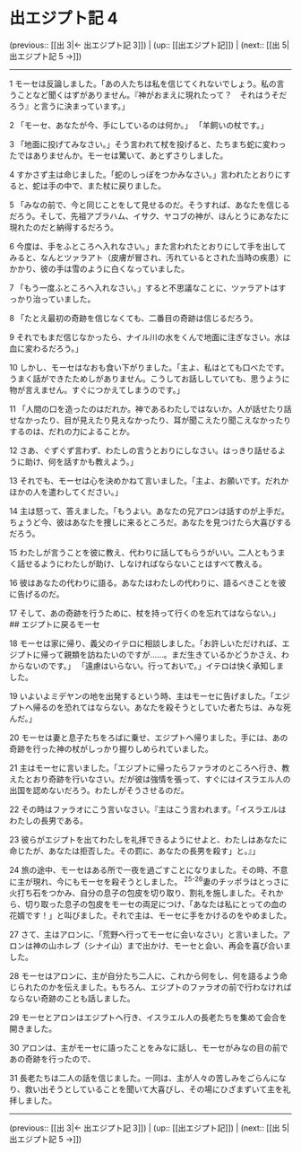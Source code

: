 # 出エジプト記 4

(previous:: [[出 3|← 出エジプト記 3]]) | (up:: [[出エジプト記]]) | (next:: [[出 5|出エジプト記 5 →]])

***




1 
モーセは反論しました。「あの人たちは私を信じてくれないでしょう。私の言うことなど聞くはずがありません。『神がおまえに現れたって？　それはうそだろう』と言うに決まっています。」 



2 
「モーセ、あなたが今、手にしているのは何か。」 「羊飼いの杖です。」 



3 
「地面に投げてみなさい。」そう言われて杖を投げると、たちまち蛇に変わったではありませんか。モーセは驚いて、あとずさりしました。 



4 
すかさず主は命じました。「蛇のしっぽをつかみなさい。」言われたとおりにすると、蛇は手の中で、また杖に戻りました。 



5 
「みなの前で、今と同じことをして見せるのだ。そうすれば、あなたを信じるだろう。そして、先祖アブラハム、イサク、ヤコブの神が、ほんとうにあなたに現れたのだと納得するだろう。 



6 
今度は、手をふところへ入れなさい。」また言われたとおりにして手を出してみると、なんとツァラアト（皮膚が冒され、汚れているとされた当時の疾患）にかかり、彼の手は雪のように白くなっていました。 



7 
「もう一度ふところへ入れなさい。」すると不思議なことに、ツァラアトはすっかり治っていました。 



8 
「たとえ最初の奇跡を信じなくても、二番目の奇跡は信じるだろう。 



9 
それでもまだ信じなかったら、ナイル川の水をくんで地面に注ぎなさい。水は血に変わるだろう。」 



10 
しかし、モーセはなおも食い下がりました。「主よ、私はとても口べたです。うまく話ができたためしがありません。こうしてお話ししていても、思うように物が言えません。すぐにつかえてしまうのです。」 



11 
「人間の口を造ったのはだれか。神であるわたしではないか。人が話せたり話せなかったり、目が見えたり見えなかったり、耳が聞こえたり聞こえなかったりするのは、だれの力によることか。 



12 
さあ、ぐずぐず言わず、わたしの言うとおりにしなさい。はっきり話せるように助け、何を話すかも教えよう。」 



13 
それでも、モーセは心を決めかねて言いました。「主よ、お願いです。だれかほかの人を遣わしてください。」 



14 
主は怒って、答えました。「もうよい。あなたの兄アロンは話すのが上手だ。ちょうど今、彼はあなたを捜しに来るところだ。あなたを見つけたら大喜びするだろう。 



15 
わたしが言うことを彼に教え、代わりに話してもらうがいい。二人ともうまく話せるようにわたしが助け、しなければならないことはすべて教える。 



16 
彼はあなたの代わりに語る。あなたはわたしの代わりに、語るべきことを彼に告げるのだ。 



17 
そして、あの奇跡を行うために、杖を持って行くのを忘れてはならない。」 ## エジプトに戻るモーセ 



18 
モーセは家に帰り、義父のイテロに相談しました。「お許しいただければ、エジプトに帰って親類を訪ねたいのですが……。まだ生きているかどうかさえ、わからないのです。」 「遠慮はいらない。行っておいで。」イテロは快く承知しました。 



19 
いよいよミデヤンの地を出発するという時、主はモーセに告げました。「エジプトへ帰るのを恐れてはならない。あなたを殺そうとしていた者たちは、みな死んだ。」 



20 
モーセは妻と息子たちをろばに乗せ、エジプトへ帰りました。手には、あの奇跡を行った神の杖がしっかり握りしめられていました。 



21 
主はモーセに言いました。「エジプトに帰ったらファラオのところへ行き、教えたとおり奇跡を行いなさい。だが彼は強情を張って、すぐにはイスラエル人の出国を認めないだろう。わたしがそうさせるのだ。 



22 
その時はファラオにこう言いなさい。『主はこう言われます。「イスラエルはわたしの長男である。 



23 
彼らがエジプトを出てわたしを礼拝できるようにせよと、わたしはあなたに命じたが、あなたは拒否した。その罰に、あなたの長男を殺す」と。』」 



24 
旅の途中、モーセはある所で一夜を過ごすことになりました。その時、不意に主が現れ、今にもモーセを殺そうとしました。 <sup class="versenum">25-26</sup>妻のチッポラはとっさに火打ち石をつかみ、自分の息子の包皮を切り取り、割礼を施しました。それから、切り取った息子の包皮をモーセの両足につけ、「あなたは私にとっての血の花婿です！」と叫びました。それで主は、モーセに手をかけるのをやめました。 



27 
さて、主はアロンに、「荒野へ行ってモーセに会いなさい」と言いました。アロンは神の山ホレブ（シナイ山）まで出かけ、モーセと会い、再会を喜び合いました。 



28 
モーセはアロンに、主が自分たち二人に、これから何をし、何を語るよう命じられたのかを伝えました。もちろん、エジプトのファラオの前で行わなければならない奇跡のことも話しました。 



29 
モーセとアロンはエジプトへ行き、イスラエル人の長老たちを集めて会合を開きました。 



30 
アロンは、主がモーセに語ったことをみなに話し、モーセがみなの目の前であの奇跡を行ったので、 



31 
長老たちは二人の話を信じました。一同は、主が人々の苦しみをごらんになり、救い出そうとしていることを聞いて大喜びし、その場にひざまずいて主を礼拝しました。

***

(previous:: [[出 3|← 出エジプト記 3]]) | (up:: [[出エジプト記]]) | (next:: [[出 5|出エジプト記 5 →]])
